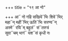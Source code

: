 +++
title = "१९ आ नो"

+++
आ᳓ नो गहि सखिये᳓भिः शिवे᳓भिर्  
महा᳓न् मही᳓भिर् ऊति᳓भिः सरण्य᳓न्  
अस्मे᳓ रयि᳓म् बहुलं᳓ सं᳓तरुत्रं  
सुवा᳓चम् भागं᳓ यश᳓सं कृधी नः